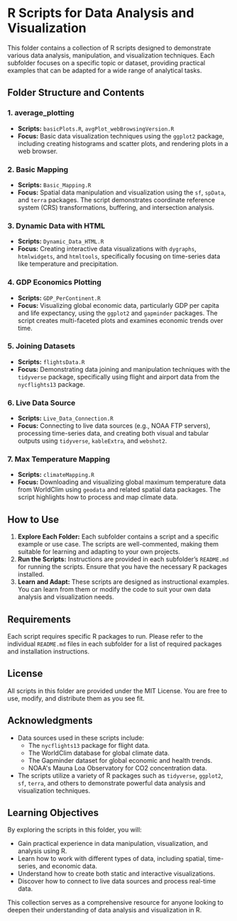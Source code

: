 # R Scripts for Data Analysis and Visualization

This folder contains a collection of R scripts designed to demonstrate various data analysis, manipulation, and visualization techniques. Each subfolder focuses on a specific topic or dataset, providing practical examples that can be adapted for a wide range of analytical tasks.

## Folder Structure and Contents

### 1. **average_plotting**
   - **Scripts:** `basicPlots.R`, `avgPlot_webBrowsingVersion.R`
   - **Focus:** Basic data visualization techniques using the `ggplot2` package, including creating histograms and scatter plots, and rendering plots in a web browser.

### 2. **Basic Mapping**
   - **Scripts:** `Basic_Mapping.R`
   - **Focus:** Spatial data manipulation and visualization using the `sf`, `spData`, and `terra` packages. The script demonstrates coordinate reference system (CRS) transformations, buffering, and intersection analysis.

### 3. **Dynamic Data with HTML**
   - **Scripts:** `Dynamic_Data_HTML.R`
   - **Focus:** Creating interactive data visualizations with `dygraphs`, `htmlwidgets`, and `htmltools`, specifically focusing on time-series data like temperature and precipitation.

### 4. **GDP Economics Plotting**
   - **Scripts:** `GDP_PerContinent.R`
   - **Focus:** Visualizing global economic data, particularly GDP per capita and life expectancy, using the `ggplot2` and `gapminder` packages. The script creates multi-faceted plots and examines economic trends over time.

### 5. **Joining Datasets**
   - **Scripts:** `flightsData.R`
   - **Focus:** Demonstrating data joining and manipulation techniques with the `tidyverse` package, specifically using flight and airport data from the `nycflights13` package.

### 6. **Live Data Source**
   - **Scripts:** `Live_Data_Connection.R`
   - **Focus:** Connecting to live data sources (e.g., NOAA FTP servers), processing time-series data, and creating both visual and tabular outputs using `tidyverse`, `kableExtra`, and `webshot2`.

### 7. **Max Temperature Mapping**
   - **Scripts:** `climateMapping.R`
   - **Focus:** Downloading and visualizing global maximum temperature data from WorldClim using `geodata` and related spatial data packages. The script highlights how to process and map climate data.

## How to Use

1. **Explore Each Folder:** Each subfolder contains a script and a specific example or use case. The scripts are well-commented, making them suitable for learning and adapting to your own projects.
2. **Run the Scripts:** Instructions are provided in each subfolder’s `README.md` for running the scripts. Ensure that you have the necessary R packages installed.
3. **Learn and Adapt:** These scripts are designed as instructional examples. You can learn from them or modify the code to suit your own data analysis and visualization needs.

## Requirements

Each script requires specific R packages to run. Please refer to the individual `README.md` files in each subfolder for a list of required packages and installation instructions.

## License

All scripts in this folder are provided under the MIT License. You are free to use, modify, and distribute them as you see fit.

## Acknowledgments

- Data sources used in these scripts include:
  - The `nycflights13` package for flight data.
  - The WorldClim database for global climate data.
  - The Gapminder dataset for global economic and health trends.
  - NOAA's Mauna Loa Observatory for CO2 concentration data.
- The scripts utilize a variety of R packages such as `tidyverse`, `ggplot2`, `sf`, `terra`, and others to demonstrate powerful data analysis and visualization techniques.

## Learning Objectives

By exploring the scripts in this folder, you will:

- Gain practical experience in data manipulation, visualization, and analysis using R.
- Learn how to work with different types of data, including spatial, time-series, and economic data.
- Understand how to create both static and interactive visualizations.
- Discover how to connect to live data sources and process real-time data.

This collection serves as a comprehensive resource for anyone looking to deepen their understanding of data analysis and visualization in R.
